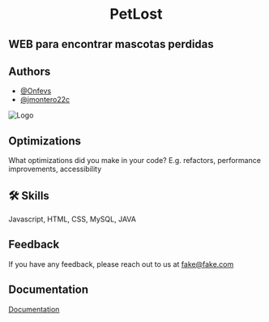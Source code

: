 
<h1 align=center> PetLost </h1>

## WEB para encontrar mascotas perdidas


## Authors

- [@Onfevs](https://github.com/onfevs)
- [@jmontero22c](https://github.com/jmontero22c)



![Logo](https://dev-to-uploads.s3.amazonaws.com/uploads/articles/th5xamgrr6se0x5ro4g6.png)


## Optimizations

What optimizations did you make in your code? E.g. refactors, performance improvements, accessibility


## 🛠 Skills
Javascript, HTML, CSS, MySQL, JAVA


## Feedback

If you have any feedback, please reach out to us at fake@fake.com


## Documentation

[Documentation](https://github.com/onfevs/ENCUMA_BUMA/tree/main/Documentacion)
